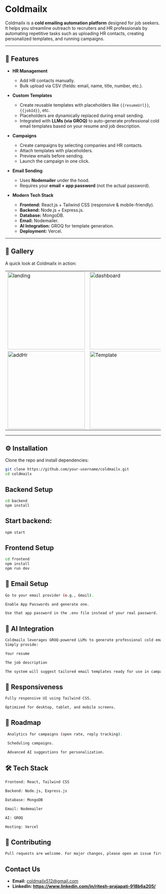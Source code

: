 # Coldmailx  

Coldmailx is a **cold emailing automation platform** designed for job seekers. It helps you streamline outreach to recruiters and HR professionals by automating repetitive tasks such as uploading HR contacts, creating personalized templates, and running campaigns.  

---

## 🚀 Features  

- **HR Management**  
  - Add HR contacts manually.  
  - Bulk upload via CSV (fields: email, name, title, number, etc.).  

- **Custom Templates**  
  - Create reusable templates with placeholders like `{{resumeUrl}}`, `{{jobId}}`, etc.  
  - Placeholders are dynamically replaced during email sending.  
  - Integrated with **LLMs (via GROQ)** to auto-generate professional cold email templates based on your resume and job description.  

- **Campaigns**  
  - Create campaigns by selecting companies and HR contacts.  
  - Attach templates with placeholders.  
  - Preview emails before sending.  
  - Launch the campaign in one click.  

- **Email Sending**  
  - Uses **Nodemailer** under the hood.  
  - Requires your **email + app password** (not the actual password).  

- **Modern Tech Stack**  
  - **Frontend:** React.js + Tailwind CSS (responsive & mobile-friendly).  
  - **Backend:** Node.js + Express.js.  
  - **Database:** MongoDB.  
  - **Email:** Nodemailer.  
  - **AI Integration:** GROQ for template generation.  
  - **Deployment:** Vercel.  

---

## 📸 Gallery  

A quick look at Coldmailx in action:  

<div align="center">  
  <table>  
    <tr>  
      <td><img width="250"  alt="landing" src="https://github.com/user-attachments/assets/8b3f91ed-b511-4e38-b588-6e5ee727d11d" /></td>  
      <td><img width="250"  alt="dashboard" src="https://github.com/user-attachments/assets/943a963d-ac5d-466f-95d6-ac9574517cce" /></td>  
      <td><img width="250"  alt="campaign" src="https://github.com/user-attachments/assets/b97a7f17-233e-49ae-a0ed-da367e4edf07" /></td>  
    </tr>  
    <tr>  
      <td><img width="250" alt="addHr" src="https://github.com/user-attachments/assets/388d86c5-958c-48d1-97f8-68cf820dfd4d" /></td>  
      <td><img width="250"alt="Template" src="https://github.com/user-attachments/assets/6be5596a-b831-404e-b20a-bae24b8d6cbb" /></td>  
      <td><img width="250" alt="campaign1" src="https://github.com/user-attachments/assets/c5a7c70b-ccfd-48b7-8d1b-6bef9d7186fd" /></td>  
    </tr>  
  </table>  
</div>  







---

## ⚙️ Installation  

Clone the repo and install dependencies:  

```bash
git clone https://github.com/your-username/coldmailx.git
cd coldmailx
```

## Backend Setup

```bash
cd backend
npm install
```

## Start backend:
```bash
npm start
```
 
## Frontend Setup
```bash
cd frontend
npm install
npm run dev
```


## 📧 Email Setup
```bash
Go to your email provider (e.g., Gmail).

Enable App Passwords and generate one.

Use that app password in the .env file instead of your real password.

```

## 🤖 AI Integration
```bash
Coldmailx leverages GROQ-powered LLMs to generate professional cold emails.
Simply provide:

Your resume

The job description

The system will suggest tailored email templates ready for use in campaigns.
```

## 📱 Responsiveness
```bash
Fully responsive UI using Tailwind CSS.

Optimized for desktop, tablet, and mobile screens.
```

## 📌 Roadmap
```bash
 Analytics for campaigns (open rate, reply tracking).

 Scheduling campaigns.

 Advanced AI suggestions for personalization.
```

## 🛠️ Tech Stack
```bash
Frontend: React, Tailwind CSS

Backend: Node.js, Express.js

Database: MongoDB

Email: Nodemailer

AI: GROQ

Hosting: Vercel
```

## 🤝 Contributing
```bash
Pull requests are welcome. For major changes, please open an issue first to discuss what you’d like to change.
```

## Contact Us

-   **Email:** [coldmailx512@gmail.com](mailto:coldmailx512@gmail.com)
-   **LinkedIn: https://www.linkedin.com/in/ritesh-prajapati-918b6a205/**